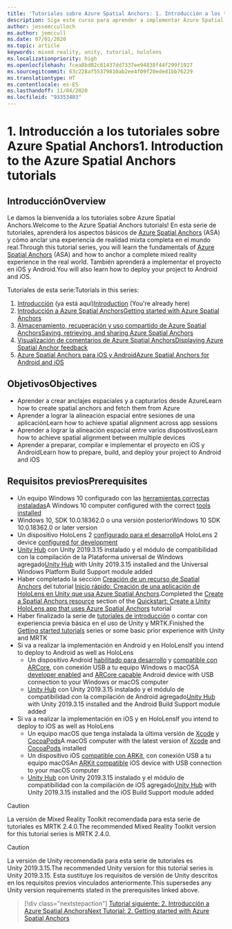 ```yaml
---
title: 'Tutoriales sobre Azure Spatial Anchors: 1. Introducción a los tutoriales sobre Azure Spatial Anchors'
description: Siga este curso para aprender a implementar Azure Spatial Anchors en una aplicación de realidad mixta.
author: jessemcculloch
ms.author: jemccull
ms.date: 07/01/2020
ms.topic: article
keywords: mixed reality, unity, tutorial, hololens
ms.localizationpriority: high
ms.openlocfilehash: fcea8bd02c81437dd7337ee94838f44f299f1927
ms.sourcegitcommit: 63c228af55379810ab2ee4f09f20eded1bb76229
ms.translationtype: HT
ms.contentlocale: es-ES
ms.lasthandoff: 11/04/2020
ms.locfileid: "93353403"
---
```

# <a name="1-introduction-to-the-azure-spatial-anchors-tutorials"></a><span data-ttu-id="57509-105">1. Introducción a los tutoriales sobre Azure Spatial Anchors</span><span class="sxs-lookup"><span data-stu-id="57509-105">1. Introduction to the Azure Spatial Anchors tutorials</span></span>

## <a name="overview"></a><span data-ttu-id="57509-106">Introducción</span><span class="sxs-lookup"><span data-stu-id="57509-106">Overview</span></span>

<span data-ttu-id="57509-107">Le damos la bienvenida a los tutoriales sobre Azure Spatial Anchors.</span><span class="sxs-lookup"><span data-stu-id="57509-107">Welcome to the Azure Spatial Anchors tutorials!</span></span> <span data-ttu-id="57509-108">En esta serie de tutoriales, aprenderá los aspectos básicos de <a href="https://azure.microsoft.com/services/spatial-anchors" target="_blank">Azure Spatial Anchors</a> (ASA) y cómo anclar una experiencia de realidad mixta completa en el mundo real.</span><span class="sxs-lookup"><span data-stu-id="57509-108">Through this tutorial series, you will learn the fundamentals of <a href="https://azure.microsoft.com/services/spatial-anchors" target="_blank">Azure Spatial Anchors</a> (ASA) and how to anchor a complete mixed reality experience in the real world.</span></span> <span data-ttu-id="57509-109">También aprenderá a implementar el proyecto en iOS y Android.</span><span class="sxs-lookup"><span data-stu-id="57509-109">You will also learn how to deploy your project to Android and iOS.</span></span>

<span data-ttu-id="57509-110">Tutoriales de esta serie:</span><span class="sxs-lookup"><span data-stu-id="57509-110">Tutorials in this series:</span></span>

1. <span data-ttu-id="57509-111">[Introducción](mr-learning-asa-01.md) (ya está aquí)</span><span class="sxs-lookup"><span data-stu-id="57509-111">[Introduction](mr-learning-asa-01.md) (You're already here)</span></span>
2. [<span data-ttu-id="57509-112">Introducción a Azure Spatial Anchors</span><span class="sxs-lookup"><span data-stu-id="57509-112">Getting started with Azure Spatial Anchors</span></span>](mr-learning-asa-02.md)
3. [<span data-ttu-id="57509-113">Almacenamiento, recuperación y uso compartido de Azure Spatial Anchors</span><span class="sxs-lookup"><span data-stu-id="57509-113">Saving, retrieving, and sharing Azure Spatial Anchors</span></span>](mr-learning-asa-03.md)
4. [<span data-ttu-id="57509-114">Visualización de comentarios de Azure Spatial Anchors</span><span class="sxs-lookup"><span data-stu-id="57509-114">Displaying Azure Spatial Anchor feedback</span></span>](mr-learning-asa-04.md)
5. [<span data-ttu-id="57509-115">Azure Spatial Anchors para iOS y Android</span><span class="sxs-lookup"><span data-stu-id="57509-115">Azure Spatial Anchors for Android and iOS</span></span>](mr-learning-asa-05.md)

## <a name="objectives"></a><span data-ttu-id="57509-116">Objetivos</span><span class="sxs-lookup"><span data-stu-id="57509-116">Objectives</span></span>

* <span data-ttu-id="57509-117">Aprender a crear anclajes espaciales y a capturarlos desde Azure</span><span class="sxs-lookup"><span data-stu-id="57509-117">Learn how to create spatial anchors and fetch them from Azure</span></span>
* <span data-ttu-id="57509-118">Aprender a lograr la alineación espacial entre sesiones de una aplicación</span><span class="sxs-lookup"><span data-stu-id="57509-118">Learn how to achieve spatial alignment across app sessions</span></span>
* <span data-ttu-id="57509-119">Aprender a lograr la alineación espacial entre varios dispositivos</span><span class="sxs-lookup"><span data-stu-id="57509-119">Learn how to achieve spatial alignment between multiple devices</span></span>
* <span data-ttu-id="57509-120">Aprender a preparar, compilar e implementar el proyecto en iOS y Android</span><span class="sxs-lookup"><span data-stu-id="57509-120">Learn how to prepare, build, and deploy your project to Android and iOS</span></span>

## <a name="prerequisites"></a><span data-ttu-id="57509-121">Requisitos previos</span><span class="sxs-lookup"><span data-stu-id="57509-121">Prerequisites</span></span>

* <span data-ttu-id="57509-122">Un equipo Windows 10 configurado con las [herramientas correctas instaladas](../../install-the-tools.md)</span><span class="sxs-lookup"><span data-stu-id="57509-122">A Windows 10 computer configured with the correct [tools installed](../../install-the-tools.md)</span></span>
* <span data-ttu-id="57509-123">Windows 10, SDK 10.0.18362.0 o una versión posterior</span><span class="sxs-lookup"><span data-stu-id="57509-123">Windows 10 SDK 10.0.18362.0 or later version</span></span>
* <span data-ttu-id="57509-124">Un dispositivo HoloLens 2 [configurado para el desarrollo](../../platform-capabilities-and-apis/using-visual-studio.md#enabling-developer-mode)</span><span class="sxs-lookup"><span data-stu-id="57509-124">A HoloLens 2 device [configured for development](../../platform-capabilities-and-apis/using-visual-studio.md#enabling-developer-mode)</span></span>
* <span data-ttu-id="57509-125"><a href="https://docs.unity3d.com/Manual/GettingStartedInstallingHub.html" target="_blank">Unity Hub</a> con Unity 2019.3.15 instalado y el módulo de compatibilidad con la compilación de la Plataforma universal de Windows agregado</span><span class="sxs-lookup"><span data-stu-id="57509-125"><a href="https://docs.unity3d.com/Manual/GettingStartedInstallingHub.html" target="_blank">Unity Hub</a> with Unity 2019.3.15 installed and the Universal Windows Platform Build Support module added</span></span>
* <span data-ttu-id="57509-126">Haber completado la sección [Creación de un recurso de Spatial Anchors](https://docs.microsoft.com/azure/spatial-anchors/quickstarts/get-started-unity-hololens#create-a-spatial-anchors-resource) del tutorial [Inicio rápido: Creación de una aplicación de HoloLens en Unity que usa Azure Spatial Anchors](https://docs.microsoft.com/azure/spatial-anchors/quickstarts/get-started-unity-hololens).</span><span class="sxs-lookup"><span data-stu-id="57509-126">Completed the [Create a Spatial Anchors resource](https://docs.microsoft.com/azure/spatial-anchors/quickstarts/get-started-unity-hololens#create-a-spatial-anchors-resource) section of the [Quickstart: Create a Unity HoloLens app that uses Azure Spatial Anchors](https://docs.microsoft.com/azure/spatial-anchors/quickstarts/get-started-unity-hololens) tutorial</span></span>
* <span data-ttu-id="57509-127">Haber finalizado la serie de [tutoriales de introducción](mr-learning-base-01.md) o contar con experiencia previa básica en el uso de Unity y MRTK.</span><span class="sxs-lookup"><span data-stu-id="57509-127">Finished the [Getting started tutorials](mr-learning-base-01.md) series or some basic prior experience with Unity and MRTK</span></span>
* <span data-ttu-id="57509-128">Si va a realizar la implementación en Android y en HoloLens</span><span class="sxs-lookup"><span data-stu-id="57509-128">If you intend to deploy to Android as well as HoloLens</span></span>
  * <span data-ttu-id="57509-129">Un dispositivo Android <a href="https://developer.android.com/studio/debug/dev-options" target="_blank">habilitado para desarrollo</a> y <a href="https://developers.google.com/ar/discover/supported-devices" target="_blank">compatible con ARCore</a>, con conexión USB a tu equipo Windows o macOS</span><span class="sxs-lookup"><span data-stu-id="57509-129">A <a href="https://developer.android.com/studio/debug/dev-options" target="_blank">developer enabled</a> and <a href="https://developers.google.com/ar/discover/supported-devices" target="_blank">ARCore capable</a> Android device with USB connection to your Windows or macOS computer</span></span>
  * <span data-ttu-id="57509-130"><a href="https://docs.unity3d.com/Manual/GettingStartedInstallingHub.html" target="_blank">Unity Hub</a> con Unity 2019.3.15 instalado y el módulo de compatibilidad con la compilación de Android agregado</span><span class="sxs-lookup"><span data-stu-id="57509-130"><a href="https://docs.unity3d.com/Manual/GettingStartedInstallingHub.html" target="_blank">Unity Hub</a> with Unity 2019.3.15 installed and the Android Build Support module added</span></span>
* <span data-ttu-id="57509-131">Si va a realizar la implementación en iOS y en HoloLens</span><span class="sxs-lookup"><span data-stu-id="57509-131">If you intend to deploy to iOS as well as HoloLens</span></span>
  * <span data-ttu-id="57509-132">Un equipo macOS que tenga instalada la última versión de <a href="https://geo.itunes.apple.com/us/app/xcode/id497799835?mt=12" target="_blank">Xcode</a> y <a href="https://cocoapods.org" target="_blank">CocoaPods</a></span><span class="sxs-lookup"><span data-stu-id="57509-132">A macOS computer with the latest version of <a href="https://geo.itunes.apple.com/us/app/xcode/id497799835?mt=12" target="_blank">Xcode</a> and <a href="https://cocoapods.org" target="_blank">CocoaPods</a> installed</span></span>
  * <span data-ttu-id="57509-133">Un dispositivo iOS <a href="https://developer.apple.com/documentation/arkit/verifying_device_support_and_user_permission" target="_blank">compatible con ARKit</a>, con conexión USB a tu equipo macOS</span><span class="sxs-lookup"><span data-stu-id="57509-133">An <a href="https://developer.apple.com/documentation/arkit/verifying_device_support_and_user_permission" target="_blank">ARKit compatible</a> iOS device with USB connection to your macOS computer</span></span>
  * <span data-ttu-id="57509-134"><a href="https://docs.unity3d.com/Manual/GettingStartedInstallingHub.html" target="_blank">Unity Hub</a> con Unity 2019.3.15 instalado y el módulo de compatibilidad con la compilación de iOS agregado</span><span class="sxs-lookup"><span data-stu-id="57509-134"><a href="https://docs.unity3d.com/Manual/GettingStartedInstallingHub.html" target="_blank">Unity Hub</a> with Unity 2019.3.15 installed and the iOS Build Support module added</span></span>

> [!CAUTION]
> <span data-ttu-id="57509-135">La versión de Mixed Reality Toolkit recomendada para esta serie de tutoriales es MRTK 2.4.0.</span><span class="sxs-lookup"><span data-stu-id="57509-135">The recommended Mixed Reality Toolkit version for this tutorial series is MRTK 2.4.0.</span></span>

> [!CAUTION]
> <span data-ttu-id="57509-136">La versión de Unity recomendada para esta serie de tutoriales es Unity 2019.3.15.</span><span class="sxs-lookup"><span data-stu-id="57509-136">The recommended Unity version for this tutorial series is Unity 2019.3.15.</span></span> <span data-ttu-id="57509-137">Esta sustituye los requisitos de versión de Unity descritos en los requisitos previos vinculados anteriormente.</span><span class="sxs-lookup"><span data-stu-id="57509-137">This supersedes any Unity version requirements stated in the prerequisites linked above.</span></span>

> [!div class="nextstepaction"]
> [<span data-ttu-id="57509-138">Tutorial siguiente: 2. Introducción a Azure Spatial Anchors</span><span class="sxs-lookup"><span data-stu-id="57509-138">Next Tutorial: 2. Getting started with Azure Spatial Anchors</span></span>](mr-learning-asa-02.md)
